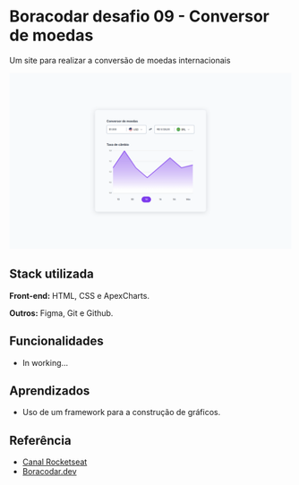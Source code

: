 # Boracodar desafio 09 - Conversor de moedas

Um site para realizar a conversão de moedas internacionais

![App Screenshot](./.github/preview.png)

## Stack utilizada

**Front-end:** HTML, CSS e ApexCharts.

**Outros:** Figma, Git e Github.

## Funcionalidades

- In working...

## Aprendizados

- Uso de um framework para a construção de gráficos.

## Referência

- [Canal Rocketseat](https://www.youtube.com/rocketseat)
- [Boracodar.dev](https://www.rocketseat.com.br/boracodar)
